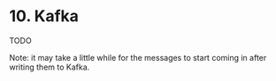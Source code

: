 # 10. Kafka

TODO

Note: it may take a little while for the messages to start coming in after writing them to Kafka.